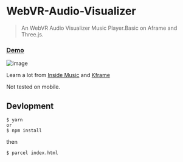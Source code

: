 # WebVR-Audio-Visualizer

> An WebVR Audio Visualizer Music Player.Basic on Aframe and Three.js.

### [Demo](http://112.74.47.128:8082/)

![image](https://github.com/todaylg/WebVR-Audio-Visualizer/blob/master/images/intro.png)


Learn a lot from [Inside Music](https://github.com/googlecreativelab/inside-music) and [Kframe](https://github.com/ngokevin/kframe)

Not tested on mobile.

## Devlopment

```
$ yarn 
or
$ npm install
```
then

```
$ parcel index.html
```

